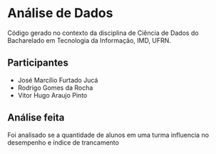 # Análise de Dados 

Código gerado no contexto da disciplina de Ciência de Dados do Bacharelado em Tecnologia da Informação, IMD, UFRN.


## Participantes

- José Marcílio Furtado Jucá
- Rodrigo Gomes da Rocha
- Vitor Hugo Araujo Pinto

## Análise feita

Foi analisado se a quantidade de alunos em uma turma influencia no desempenho e índice de trancamento
